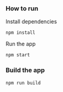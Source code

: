 
### How to run

Install dependencies
```
npm install
```

Run the app
```
npm start
```

### Build the app
```
npm run build
```